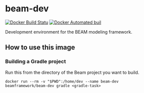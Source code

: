 # beam-dev

[![Docker Build Statu](https://img.shields.io/docker/build/beamframework/beam-dev.svg)](https://hub.docker.com/r/beamframework/beam-dev/)
[![Docker Automated buil](https://img.shields.io/docker/automated/beamframework/beam-dev.svg)](https://hub.docker.com/r/beamframework/beam-dev/)

Development environment for the BEAM modeling framework.

## How to use this image

### Building a Gradle project

Run this from the directory of the Beam project you want to build.

`docker run --rm -v "$PWD":/home/dev --name beam-dev beamframework/beam-dev gradle <gradle-task>`
